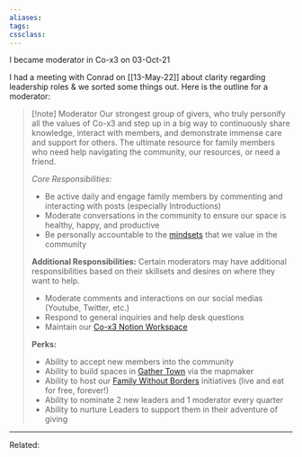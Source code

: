 ```yaml
---
aliases:
tags: 
cssclass:
---
```


I became moderator in Co-x3 on 03-Oct-21

I had a meeting with Conrad on [[13-May-22]] about clarity regarding leadership roles & we sorted some things out. Here is the outline for a moderator:

> [!note] Moderator
> Our strongest group of givers, who truly personify all the values of Co-x3 and step up in a big way to continuously share knowledge, interact with members, and demonstrate immense care and support for others. The ultimate resource for family members who need help navigating the community, our resources, or need a friend.
> 
> *Core Responsibilities:* 
> - Be active daily and engage family members by commenting and interacting with posts (especially Introductions)
> - Moderate conversations in the community to ensure our space is healthy, happy, and productive
> - Be personally accountable to the [mindsets](https://join.co-x3.com/beliefs) that we value in the community
>  
> 
> **Additional Responsibilities:**
> Certain moderators may have additional responsibilities based on their skillsets and desires on where they want to help.
> - Moderate comments and interactions on our social medias (Youtube, Twitter, etc.)
> - Respond to general inquiries and help desk questions
> - Maintain our [Co-x3 Notion Workspace](https://www.notion.so/thex3family/Welcome-To-Our-Family-f2dc65e5dca847cc82044927be88d673)
>  
> 
> **Perks:**
> - Ability to accept new members into the community
> - Ability to build spaces in [Gather Town](https://app.gather.town/app/CxOkO4jP0Q4UY6rt/thex3family) via the mapmaker
>- Ability to host our [Family Without Borders](https://join.co-x3.com/family-without-borders/) initiatives (live and eat for free, forever!)
> - Ability to nominate 2 new leaders and 1 moderator every quarter
> - Ability to nurture Leaders to support them in their adventure of giving



---
Related:


